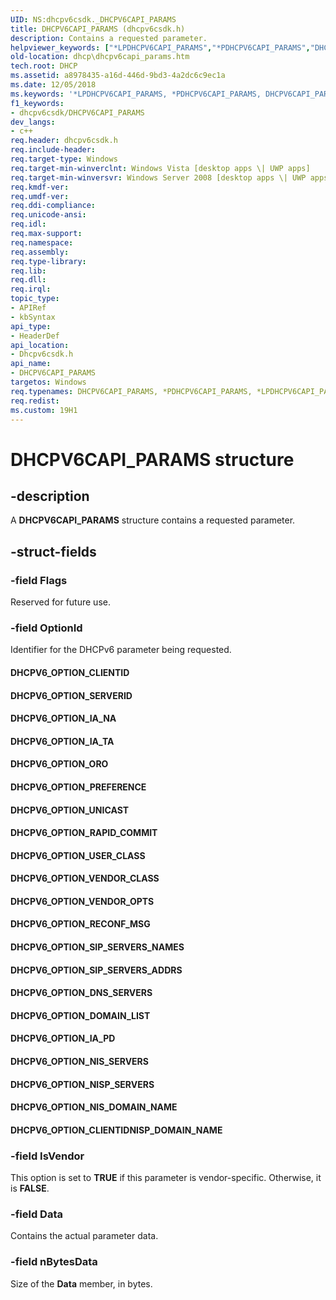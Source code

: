 ```yaml
---
UID: NS:dhcpv6csdk._DHCPV6CAPI_PARAMS
title: DHCPV6CAPI_PARAMS (dhcpv6csdk.h)
description: Contains a requested parameter.
helpviewer_keywords: ["*LPDHCPV6CAPI_PARAMS","*PDHCPV6CAPI_PARAMS","DHCPV6CAPI_PARAMS","DHCPV6CAPI_PARAMS structure [DHCP]","DHCPV6_OPTION_CLIENTID","DHCPV6_OPTION_CLIENTIDNISP_DOMAIN_NAME","DHCPV6_OPTION_DNS_SERVERS","DHCPV6_OPTION_DOMAIN_LIST","DHCPV6_OPTION_IA_NA","DHCPV6_OPTION_IA_PD","DHCPV6_OPTION_IA_TA","DHCPV6_OPTION_NISP_SERVERS","DHCPV6_OPTION_NIS_DOMAIN_NAME","DHCPV6_OPTION_NIS_SERVERS","DHCPV6_OPTION_ORO","DHCPV6_OPTION_PREFERENCE","DHCPV6_OPTION_RAPID_COMMIT","DHCPV6_OPTION_RECONF_MSG","DHCPV6_OPTION_SERVERID","DHCPV6_OPTION_SIP_SERVERS_ADDRS","DHCPV6_OPTION_SIP_SERVERS_NAMES","DHCPV6_OPTION_UNICAST","DHCPV6_OPTION_USER_CLASS","DHCPV6_OPTION_VENDOR_CLASS","DHCPV6_OPTION_VENDOR_OPTS","LPDHCPV6CAPI_PARAMS","LPDHCPV6CAPI_PARAMS structure pointer [DHCP]","PDHCPV6CAPI_PARAMS","PDHCPV6CAPI_PARAMS structure pointer [DHCP]","dhcp.dhcpv6capi_params","dhcpv6csdk/DHCPV6CAPI_PARAMS","dhcpv6csdk/LPDHCPV6CAPI_PARAMS","dhcpv6csdk/PDHCPV6CAPI_PARAMS"]
old-location: dhcp\dhcpv6capi_params.htm
tech.root: DHCP
ms.assetid: a8978435-a16d-446d-9bd3-4a2dc6c9ec1a
ms.date: 12/05/2018
ms.keywords: '*LPDHCPV6CAPI_PARAMS, *PDHCPV6CAPI_PARAMS, DHCPV6CAPI_PARAMS, DHCPV6CAPI_PARAMS structure [DHCP], DHCPV6_OPTION_CLIENTID, DHCPV6_OPTION_CLIENTIDNISP_DOMAIN_NAME, DHCPV6_OPTION_DNS_SERVERS, DHCPV6_OPTION_DOMAIN_LIST, DHCPV6_OPTION_IA_NA, DHCPV6_OPTION_IA_PD, DHCPV6_OPTION_IA_TA, DHCPV6_OPTION_NISP_SERVERS, DHCPV6_OPTION_NIS_DOMAIN_NAME, DHCPV6_OPTION_NIS_SERVERS, DHCPV6_OPTION_ORO, DHCPV6_OPTION_PREFERENCE, DHCPV6_OPTION_RAPID_COMMIT, DHCPV6_OPTION_RECONF_MSG, DHCPV6_OPTION_SERVERID, DHCPV6_OPTION_SIP_SERVERS_ADDRS, DHCPV6_OPTION_SIP_SERVERS_NAMES, DHCPV6_OPTION_UNICAST, DHCPV6_OPTION_USER_CLASS, DHCPV6_OPTION_VENDOR_CLASS, DHCPV6_OPTION_VENDOR_OPTS, LPDHCPV6CAPI_PARAMS, LPDHCPV6CAPI_PARAMS structure pointer [DHCP], PDHCPV6CAPI_PARAMS, PDHCPV6CAPI_PARAMS structure pointer [DHCP], dhcp.dhcpv6capi_params, dhcpv6csdk/DHCPV6CAPI_PARAMS, dhcpv6csdk/LPDHCPV6CAPI_PARAMS, dhcpv6csdk/PDHCPV6CAPI_PARAMS'
f1_keywords:
- dhcpv6csdk/DHCPV6CAPI_PARAMS
dev_langs:
- c++
req.header: dhcpv6csdk.h
req.include-header: 
req.target-type: Windows
req.target-min-winverclnt: Windows Vista [desktop apps \| UWP apps]
req.target-min-winversvr: Windows Server 2008 [desktop apps \| UWP apps]
req.kmdf-ver: 
req.umdf-ver: 
req.ddi-compliance: 
req.unicode-ansi: 
req.idl: 
req.max-support: 
req.namespace: 
req.assembly: 
req.type-library: 
req.lib: 
req.dll: 
req.irql: 
topic_type:
- APIRef
- kbSyntax
api_type:
- HeaderDef
api_location:
- Dhcpv6csdk.h
api_name:
- DHCPV6CAPI_PARAMS
targetos: Windows
req.typenames: DHCPV6CAPI_PARAMS, *PDHCPV6CAPI_PARAMS, *LPDHCPV6CAPI_PARAMS
req.redist: 
ms.custom: 19H1
---
```


# DHCPV6CAPI_PARAMS structure


## -description


A <b>DHCPV6CAPI_PARAMS</b> structure contains a requested parameter.


## -struct-fields




### -field Flags

Reserved for future use.


### -field OptionId

Identifier for the DHCPv6 parameter being requested.

<a id="DHCPV6_OPTION_CLIENTID"></a>
<a id="dhcpv6_option_clientid"></a>


#### DHCPV6_OPTION_CLIENTID

<a id="DHCPV6_OPTION_SERVERID"></a>
<a id="dhcpv6_option_serverid"></a>


#### DHCPV6_OPTION_SERVERID

<a id="DHCPV6_OPTION_IA_NA"></a>
<a id="dhcpv6_option_ia_na"></a>


#### DHCPV6_OPTION_IA_NA

<a id="DHCPV6_OPTION_IA_TA"></a>
<a id="dhcpv6_option_ia_ta"></a>


#### DHCPV6_OPTION_IA_TA

<a id="DHCPV6_OPTION_ORO"></a>
<a id="dhcpv6_option_oro"></a>


#### DHCPV6_OPTION_ORO

<a id="DHCPV6_OPTION_PREFERENCE"></a>
<a id="dhcpv6_option_preference"></a>


#### DHCPV6_OPTION_PREFERENCE

<a id="DHCPV6_OPTION_UNICAST"></a>
<a id="dhcpv6_option_unicast"></a>


#### DHCPV6_OPTION_UNICAST

<a id="DHCPV6_OPTION_RAPID_COMMIT"></a>
<a id="dhcpv6_option_rapid_commit"></a>


#### DHCPV6_OPTION_RAPID_COMMIT

<a id="DHCPV6_OPTION_USER_CLASS"></a>
<a id="dhcpv6_option_user_class"></a>


#### DHCPV6_OPTION_USER_CLASS

<a id="DHCPV6_OPTION_VENDOR_CLASS"></a>
<a id="dhcpv6_option_vendor_class"></a>


#### DHCPV6_OPTION_VENDOR_CLASS

<a id="DHCPV6_OPTION_VENDOR_OPTS"></a>
<a id="dhcpv6_option_vendor_opts"></a>


#### DHCPV6_OPTION_VENDOR_OPTS

<a id="DHCPV6_OPTION_RECONF_MSG"></a>
<a id="dhcpv6_option_reconf_msg"></a>


#### DHCPV6_OPTION_RECONF_MSG

<a id="DHCPV6_OPTION_SIP_SERVERS_NAMES"></a>
<a id="dhcpv6_option_sip_servers_names"></a>


#### DHCPV6_OPTION_SIP_SERVERS_NAMES

<a id="DHCPV6_OPTION_SIP_SERVERS_ADDRS"></a>
<a id="dhcpv6_option_sip_servers_addrs"></a>


#### DHCPV6_OPTION_SIP_SERVERS_ADDRS

<a id="DHCPV6_OPTION_DNS_SERVERS"></a>
<a id="dhcpv6_option_dns_servers"></a>


#### DHCPV6_OPTION_DNS_SERVERS

<a id="DHCPV6_OPTION_DOMAIN_LIST"></a>
<a id="dhcpv6_option_domain_list"></a>


#### DHCPV6_OPTION_DOMAIN_LIST

<a id="DHCPV6_OPTION_IA_PD"></a>
<a id="dhcpv6_option_ia_pd"></a>


#### DHCPV6_OPTION_IA_PD

<a id="DHCPV6_OPTION_NIS_SERVERS"></a>
<a id="dhcpv6_option_nis_servers"></a>


#### DHCPV6_OPTION_NIS_SERVERS

<a id="DHCPV6_OPTION_NISP_SERVERS"></a>
<a id="dhcpv6_option_nisp_servers"></a>


#### DHCPV6_OPTION_NISP_SERVERS

<a id="DHCPV6_OPTION_NIS_DOMAIN_NAME"></a>
<a id="dhcpv6_option_nis_domain_name"></a>


#### DHCPV6_OPTION_NIS_DOMAIN_NAME

<a id="DHCPV6_OPTION_CLIENTIDNISP_DOMAIN_NAME"></a>
<a id="dhcpv6_option_clientidnisp_domain_name"></a>


#### DHCPV6_OPTION_CLIENTIDNISP_DOMAIN_NAME


### -field IsVendor

This option is set to <b>TRUE</b> if this parameter is vendor-specific.  Otherwise, it is <b>FALSE</b>.


### -field Data

Contains the actual parameter data.


### -field nBytesData

Size of the <b>Data</b> member, in bytes.

